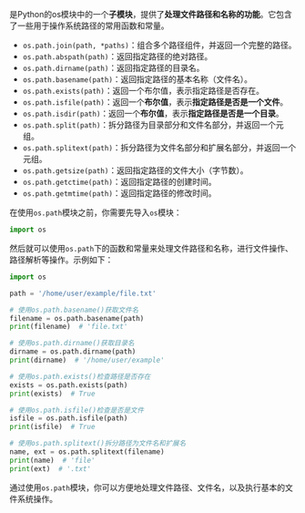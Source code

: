 是Python的os模块中的一个**子模块**，提供了**处理文件路径和名称的功能**。它包含了一些用于操作系统路径的常用函数和常量。

- `os.path.join(path, *paths)`：组合多个路径组件，并返回一个完整的路径。
- `os.path.abspath(path)`：返回指定路径的绝对路径。
- `os.path.dirname(path)`：返回指定路径的目录名。
- `os.path.basename(path)`：返回指定路径的基本名称（文件名）。
- `os.path.exists(path)`：返回一个布尔值，表示指定路径是否存在。
- `os.path.isfile(path)`：返回一个**布尔值**，表示**指定路径是否是一个文件**。
- `os.path.isdir(path)`：返回一个**布尔值**，表示**指定路径是否是一个目录**。
- `os.path.split(path)`：拆分路径为目录部分和文件名部分，并返回一个元组。
- `os.path.splitext(path)`：拆分路径为文件名部分和扩展名部分，并返回一个元组。
- `os.path.getsize(path)`：返回指定路径的文件大小（字节数）。
- `os.path.getctime(path)`：返回指定路径的创建时间。
- `os.path.getmtime(path)`：返回指定路径的修改时间。

在使用`os.path`模块之前，你需要先导入`os`模块：

```python
import os
```

然后就可以使用`os.path`下的函数和常量来处理文件路径和名称，进行文件操作、路径解析等操作。示例如下：

```python
import os

path = '/home/user/example/file.txt'

# 使用os.path.basename()获取文件名
filename = os.path.basename(path)
print(filename)  # 'file.txt'

# 使用os.path.dirname()获取目录名
dirname = os.path.dirname(path)
print(dirname)  # '/home/user/example'

# 使用os.path.exists()检查路径是否存在
exists = os.path.exists(path)
print(exists)  # True

# 使用os.path.isfile()检查是否是文件
isfile = os.path.isfile(path)
print(isfile)  # True

# 使用os.path.splitext()拆分路径为文件名和扩展名
name, ext = os.path.splitext(filename)
print(name)  # 'file'
print(ext)  # '.txt'
```

通过使用`os.path`模块，你可以方便地处理文件路径、文件名，以及执行基本的文件系统操作。